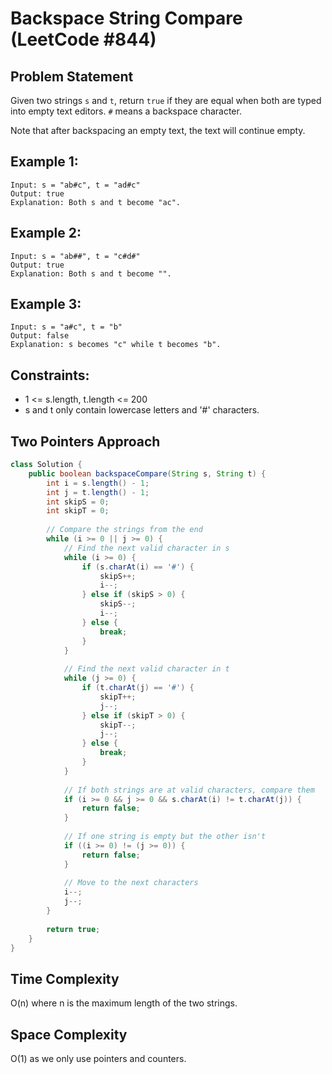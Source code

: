 # Backspace String Compare (LeetCode #844)

## Problem Statement
Given two strings `s` and `t`, return `true` if they are equal when both are typed into empty text editors. `#` means a backspace character.

Note that after backspacing an empty text, the text will continue empty.

## Example 1:
```
Input: s = "ab#c", t = "ad#c"
Output: true
Explanation: Both s and t become "ac".
```

## Example 2:
```
Input: s = "ab##", t = "c#d#"
Output: true
Explanation: Both s and t become "".
```

## Example 3:
```
Input: s = "a#c", t = "b"
Output: false
Explanation: s becomes "c" while t becomes "b".
```

## Constraints:
- 1 <= s.length, t.length <= 200
- s and t only contain lowercase letters and '#' characters.

## Two Pointers Approach
```java
class Solution {
    public boolean backspaceCompare(String s, String t) {
        int i = s.length() - 1;
        int j = t.length() - 1;
        int skipS = 0;
        int skipT = 0;
        
        // Compare the strings from the end
        while (i >= 0 || j >= 0) {
            // Find the next valid character in s
            while (i >= 0) {
                if (s.charAt(i) == '#') {
                    skipS++;
                    i--;
                } else if (skipS > 0) {
                    skipS--;
                    i--;
                } else {
                    break;
                }
            }
            
            // Find the next valid character in t
            while (j >= 0) {
                if (t.charAt(j) == '#') {
                    skipT++;
                    j--;
                } else if (skipT > 0) {
                    skipT--;
                    j--;
                } else {
                    break;
                }
            }
            
            // If both strings are at valid characters, compare them
            if (i >= 0 && j >= 0 && s.charAt(i) != t.charAt(j)) {
                return false;
            }
            
            // If one string is empty but the other isn't
            if ((i >= 0) != (j >= 0)) {
                return false;
            }
            
            // Move to the next characters
            i--;
            j--;
        }
        
        return true;
    }
}
```

## Time Complexity
O(n) where n is the maximum length of the two strings.

## Space Complexity
O(1) as we only use pointers and counters.
